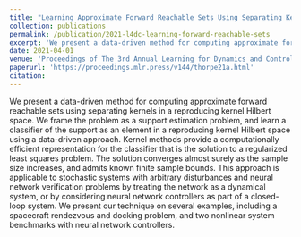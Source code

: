 ```yaml
---
title: "Learning Approximate Forward Reachable Sets Using Separating Kernels"
collection: publications
permalink: /publication/2021-l4dc-learning-forward-reachable-sets
excerpt: 'We present a data-driven method for computing approximate forward reachable sets using separating kernels in a reproducing kernel Hilbert space.'
date: 2021-04-01
venue: 'Proceedings of The 3rd Annual Learning for Dynamics and Control Conference'
paperurl: 'https://proceedings.mlr.press/v144/thorpe21a.html'
citation: 
---
```


We present a data-driven method for computing approximate forward reachable sets using separating kernels in a reproducing kernel Hilbert space. We frame the problem as a support estimation problem, and learn a classifier of the support as an element in a reproducing kernel Hilbert space using a data-driven approach. Kernel methods provide a computationally efficient representation for the classifier that is the solution to a regularized least squares problem. The solution converges almost surely as the sample size increases, and admits known finite sample bounds. This approach is applicable to stochastic systems with arbitrary disturbances and neural network verification problems by treating the network as a dynamical system, or by considering neural network controllers as part of a closed-loop system. We present our technique on several examples, including a spacecraft rendezvous and docking problem, and two nonlinear system benchmarks with neural network controllers.
